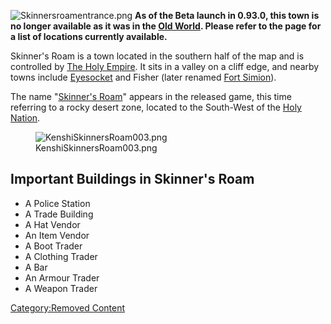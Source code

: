 ![](Skinnersroamentrance.png "Skinnersroamentrance.png") **As of the
Beta launch in 0.93.0, this town is no longer available as it was in the
[Old World](Old_World.md "wikilink"). Please refer to the [](World_of_Kenshi.md) page for a list of locations
currently available.**

Skinner's Roam is a town located in the southern half of the map and is
controlled by [The Holy Empire](The_Holy_Empire.md "wikilink"). It sits in
a valley on a cliff edge, and nearby towns include
[Eyesocket](Eyesocket_(Alpha).md "wikilink") and Fisher (later renamed
[Fort Simion](Fort_Simion_(Alpha).md "wikilink")).

The name "[Skinner's Roam](Skinner's_Roam.md "wikilink")" appears in the
released game, this time referring to a rocky desert zone, located to
the South-West of the [Holy Nation](03%20-%20Projects%20&%20Wikis/Kenshi/Kenshi%20Wiki/Kenshi%20Wiki%20Template/The_Holy_Nation.md "wikilink").

<figure>
<img src="KenshiSkinnersRoam003.png"
title="KenshiSkinnersRoam003.png" />
<figcaption>KenshiSkinnersRoam003.png</figcaption>
</figure>

## Important Buildings in Skinner's Roam

- A Police Station
- A Trade Building
- A Hat Vendor
- An Item Vendor
- A Boot Trader
- A Clothing Trader
- A Bar
- An Armour Trader
- A Weapon Trader

[Category:Removed Content](Category:Removed_Content "wikilink")